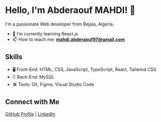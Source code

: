 # Hello, I'm Abderaouf MAHDI! 👋

I'm a passionate Web developer from Bejaia, Algeria. 

- 🌱 I’m currently learning React.js
- 📫 How to reach me: **mahdi.abderaouf97@gmail.com**

## Skills
- 🖥️ Front-End: HTML, CSS, JavaScript, TypeScript, React, Tailwind CSS
- 🗄️ Back-End: MySQL
- 🛠 Tools: Git, Figma, Visual Studio Code
  
## Connect with Me
[GitHub Profile](https://github.com/Raouf404) | [LinkedIn](https://www.linkedin.com/in/abderaouf-mahdi-8b68a1291/)

